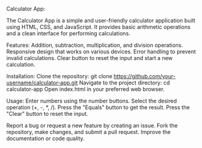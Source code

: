 Calculator App:

The Calculator App is a simple and user-friendly calculator application built using HTML, CSS, and JavaScript. It provides basic arithmetic operations and a clean interface for performing calculations.

Features:
Addition, subtraction, multiplication, and division operations.
Responsive design that works on various devices.
Error handling to prevent invalid calculations.
Clear button to reset the input and start a new calculation.

Installation:
Clone the repository: git clone https://github.com/your-username/calculator-app.git
Navigate to the project directory: cd calculator-app
Open index.html in your preferred web browser.

Usage:
Enter numbers using the number buttons.
Select the desired operation (+, -, *, /).
Press the "Equals" button to get the result.
Press the "Clear" button to reset the input.

Report a bug or request a new feature by creating an issue.
Fork the repository, make changes, and submit a pull request.
Improve the documentation or code quality.
